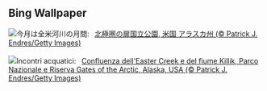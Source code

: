 ## Bing Wallpaper
![](https://www.bing.com/th?id=OHR.KillikRiverAlaska_JA-JP3191986449_UHD.jpg&w=1000)今月は全米河川の月間:&nbsp;&ensp;[北極圏の扉国立公園, 米国 アラスカ州 (© Patrick J. Endres/Getty Images)](https://www.bing.com/th?id=OHR.KillikRiverAlaska_JA-JP3191986449_UHD.jpg)
<br><br/>
![](https://www.bing.com/th?id=OHR.KillikRiverAlaska_IT-IT4840241449_UHD.jpg&w=1000)Incontri acquatici:&nbsp;&ensp;[Confluenza dell'Easter Creek e del fiume Killik, Parco Nazionale e Riserva Gates of the Arctic, Alaska, USA (© Patrick J. Endres/Getty Images)](https://www.bing.com/th?id=OHR.KillikRiverAlaska_IT-IT4840241449_UHD.jpg)
<br><br/>
